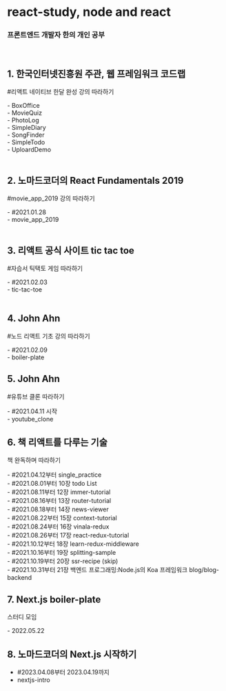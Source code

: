 # react-study, node and react
### 프론트엔드 개발자 한의 개인 공부
<br>
      
## 1. 한국인터넷진흥원 주관, 웹 프레임워크 코드랩
<p>#리액트 네이티브 한달 완성 강의 따라하기</p>
- BoxOffice<br>
- MovieQuiz  <br>
- PhotoLog  <br>
- SimpleDiary  <br>
- SongFinder  <br>
- SimpleTodo  <br>
- UploardDemo  <br><br>

## 2. 노마드코더의 React Fundamentals 2019
<p>#movie_app_2019 강의 따라하기</p>
- #2021.01.28  <br>
- movie_app_2019  <br><br>

## 3. 리액트 공식 사이트 tic tac toe
<p>#자습서 틱택토 게임 따라하기</p>
- #2021.02.03<br>
- tic-tac-toe<br><br>

## 4. John Ahn
<p>#노드 리액트 기초 강의 따라하기</p>
- #2021.02.09<br>
- boiler-plate

## 5. John Ahn
<p>#유튜브 클론 따라하기</p>
- #2021.04.11 시작<br>
- youtube_clone

## 6. 책 리액트를 다루는 기술
<p>책 완독하며 따라하기</p>
- #2021.04.12부터 single_practice<br>
- #2021.08.01부터 10장 todo List<br>
- #2021.08.11부터 12장 immer-tutorial<br>
- #2021.08.16부터 13장 router-tutorial<br>
- #2021.08.18부터 14장 news-viewer<br>
- #2021.08.22부터 15장 context-tutorial<br>
- #2021.08.24부터 16장 vinala-redux<br>
- #2021.08.26부터 17장 react-redux-tutorial<br>
- #2021.10.12부터 18장 learn-redux-middleware<br>
- #2021.10.16부터 19장 splitting-sample<br>
- #2021.10.19부터 20장 ssr-recipe (skip)<br>
- #2021.10.31부터 21장 백엔드 프로그래밍:Node.js의 Koa 프레임워크 blog/blog-backend

## 7. Next.js boiler-plate
<p>스터디 모임</p>
- 2022.05.22

## 8. 노마드코더의 Next.js 시작하기
- #2023.04.08부터 2023.04.19까지<br>
- nextjs-intro
